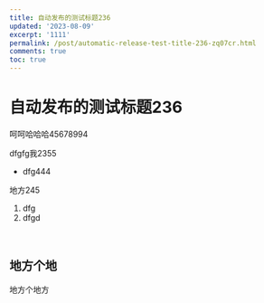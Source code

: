 ```yaml
---
title: 自动发布的测试标题236
updated: '2023-08-09'
excerpt: '1111'
permalink: /post/automatic-release-test-title-236-zq07cr.html
comments: true
toc: true
---
```


# 自动发布的测试标题236

呵呵哈哈哈45678994

dfgfg我2355

* dfg444

地方245

1. dfg
2. dfgd

‍

## 地方个地

地方个地方
